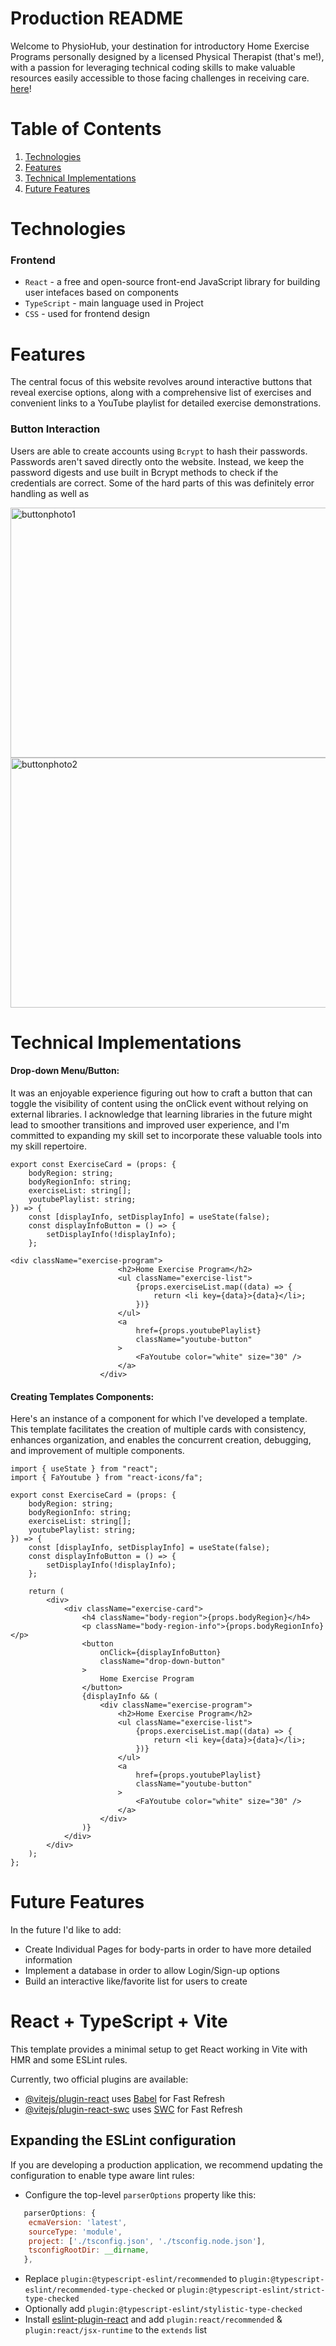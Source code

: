 # Production README

Welcome to PhysioHub, your destination for introductory Home Exercise Programs personally designed by a licensed Physical Therapist (that's me!), with a passion for leveraging technical coding skills to make valuable resources easily accessible to those facing challenges in receiving care. [here](https://stately-cocada-011da8.netlify.app/)!

# Table of Contents

1. [Technologies](#technologies)
2. [Features](#features)
3. [Technical Implementations](#technical-implementations)
4. [Future Features](#future-features)

# Technologies

### Frontend

-   `React` - a free and open-source front-end JavaScript library for building user intefaces based on components
-   `TypeScript` - main language used in Project
-   `CSS` - used for frontend design

# Features

The central focus of this website revolves around interactive buttons that reveal exercise options, along with a comprehensive list of exercises and convenient links to a YouTube playlist for detailed exercise demonstrations.

### Button Interaction

Users are able to create accounts using `Bcrypt` to hash their passwords. Passwords aren't saved directly onto the website. Instead, we keep the password digests and use built in Bcrypt methods to check if the credentials are correct. Some of the hard parts of this was definitely error handling as well as

<img width="600px" height="400px" alt="buttonphoto1" src="https://github.com/NgChris415/PhysioHub/assets/132420552/991c6b85-72b8-4d9f-8502-90e516321933">
<img width="600px" height="400px" alt="buttonphoto2" src="https://github.com/NgChris415/PhysioHub/assets/132420552/ebac3e6d-5415-45bc-9152-c9ad0b5dc7db">

# Technical Implementations

#### Drop-down Menu/Button:

It was an enjoyable experience figuring out how to craft a button that can toggle the visibility of content using the onClick event without relying on external libraries. I acknowledge that learning libraries in the future might lead to smoother transitions and improved user experience, and I'm committed to expanding my skill set to incorporate these valuable tools into my skill repertoire.

```TS
export const ExerciseCard = (props: {
    bodyRegion: string;
    bodyRegionInfo: string;
    exerciseList: string[];
    youtubePlaylist: string;
}) => {
    const [displayInfo, setDisplayInfo] = useState(false);
    const displayInfoButton = () => {
        setDisplayInfo(!displayInfo);
    };

<div className="exercise-program">
                        <h2>Home Exercise Program</h2>
                        <ul className="exercise-list">
                            {props.exerciseList.map((data) => {
                                return <li key={data}>{data}</li>;
                            })}
                        </ul>
                        <a
                            href={props.youtubePlaylist}
                            className="youtube-button"
                        >
                            <FaYoutube color="white" size="30" />
                        </a>
                    </div>
```

#### Creating Templates Components:

Here's an instance of a component for which I've developed a template. This template facilitates the creation of multiple cards with consistency, enhances organization, and enables the concurrent creation, debugging, and improvement of multiple components.

```TS
import { useState } from "react";
import { FaYoutube } from "react-icons/fa";

export const ExerciseCard = (props: {
    bodyRegion: string;
    bodyRegionInfo: string;
    exerciseList: string[];
    youtubePlaylist: string;
}) => {
    const [displayInfo, setDisplayInfo] = useState(false);
    const displayInfoButton = () => {
        setDisplayInfo(!displayInfo);
    };

    return (
        <div>
            <div className="exercise-card">
                <h4 className="body-region">{props.bodyRegion}</h4>
                <p className="body-region-info">{props.bodyRegionInfo}</p>
                <button
                    onClick={displayInfoButton}
                    className="drop-down-button"
                >
                    Home Exercise Program
                </button>
                {displayInfo && (
                    <div className="exercise-program">
                        <h2>Home Exercise Program</h2>
                        <ul className="exercise-list">
                            {props.exerciseList.map((data) => {
                                return <li key={data}>{data}</li>;
                            })}
                        </ul>
                        <a
                            href={props.youtubePlaylist}
                            className="youtube-button"
                        >
                            <FaYoutube color="white" size="30" />
                        </a>
                    </div>
                )}
            </div>
        </div>
    );
};

```

# Future Features

In the future I'd like to add:

-   Create Individual Pages for body-parts in order to have more detailed information
-   Implement a database in order to allow Login/Sign-up options
-   Build an interactive like/favorite list for users to create

# React + TypeScript + Vite

This template provides a minimal setup to get React working in Vite with HMR and some ESLint rules.

Currently, two official plugins are available:

-   [@vitejs/plugin-react](https://github.com/vitejs/vite-plugin-react/blob/main/packages/plugin-react/README.md) uses [Babel](https://babeljs.io/) for Fast Refresh
-   [@vitejs/plugin-react-swc](https://github.com/vitejs/vite-plugin-react-swc) uses [SWC](https://swc.rs/) for Fast Refresh

## Expanding the ESLint configuration

If you are developing a production application, we recommend updating the configuration to enable type aware lint rules:

-   Configure the top-level `parserOptions` property like this:

```js
   parserOptions: {
    ecmaVersion: 'latest',
    sourceType: 'module',
    project: ['./tsconfig.json', './tsconfig.node.json'],
    tsconfigRootDir: __dirname,
   },
```

-   Replace `plugin:@typescript-eslint/recommended` to `plugin:@typescript-eslint/recommended-type-checked` or `plugin:@typescript-eslint/strict-type-checked`
-   Optionally add `plugin:@typescript-eslint/stylistic-type-checked`
-   Install [eslint-plugin-react](https://github.com/jsx-eslint/eslint-plugin-react) and add `plugin:react/recommended` & `plugin:react/jsx-runtime` to the `extends` list
